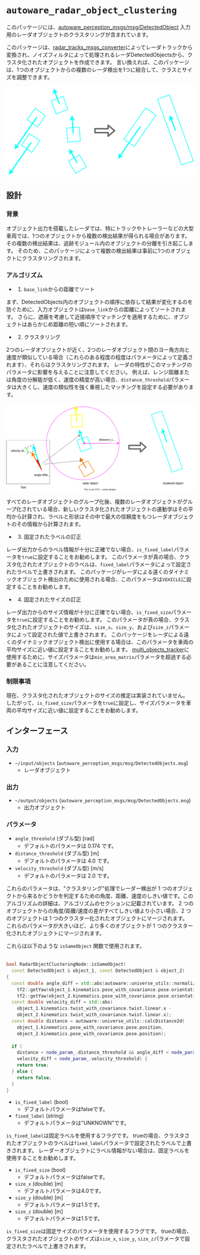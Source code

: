 # `autoware_radar_object_clustering`

このパッケージには、[autoware_perception_msgs/msg/DetectedObject](https://github.com/autowarefoundation/autoware_msgs/tree/main/autoware_perception_msgs/msg/DetectedObject.idl) 入力用のレーダオブジェクトのクラスタリングが含まれています。

このパッケージは、[radar_tracks_msgs_converter](https://github.com/autowarefoundation/autoware.universe/tree/main/perception/autoware_radar_tracks_msgs_converter)によってレーダトラックから変換され、ノイズフィルタによって処理されるレーダDetectedObjectsから、クラスタ化されたオブジェクトを作成できます。
言い換えれば、このパッケージは、1つのオブジェクトからの複数のレーダ検出を1つに結合して、クラスとサイズを調整できます。

![radar_clustering](docs/radar_clustering.drawio.svg)

## 設計

### 背景

オブジェクト出力を搭載したレーダでは、特にトラックやトレーラーなどの大型車両では、1つのオブジェクトから複数の検出結果が得られる場合があります。
その複数の検出結果は、追跡モジュール内のオブジェクトの分離を引き起こします。
そのため、このパッケージによって複数の検出結果は事前に1つのオブジェクトにクラスタリングされます。

### アルゴリズム

- 1. `base_link`からの距離でソート

まず、DetectedObjects内のオブジェクトの順序に依存して結果が変化するのを防ぐために、入力オブジェクトは`base_link`からの距離によってソートされます。
さらに、遮蔽を考慮して近接順序でマッチングを適用するために、オブジェクトはあらかじめ距離の短い順にソートされます。

- 2. クラスタリング

2つのレーダオブジェクトが近く、2つのレーダオブジェクト間のヨー角方向と速度が類似している場合（これらのある程度の程度はパラメータによって定義されます）、それらはクラスタリングされます。
レーダの特性がこのマッチングのパラメータに影響を与えることに注意してください。
例えば、レンジ距離または角度の分解能が低く、速度の精度が高い場合、`distance_threshold`パラメータは大きくし、速度の類似性を強く重視したマッチングを設定する必要があります。

![clustering](docs/clustering.drawio.svg)

すべてのレーダオブジェクトのグループ化後、複数のレーダオブジェクトがグループ化されている場合、新しいクラスタ化されたオブジェクトの運動学はその平均から計算され、ラベルと形状はその中で最大の信頼度をもつレーダオブジェクトのその情報から計算されます。

- 3. 固定されたラベルの訂正

レーダ出力からのラベル情報が十分に正確でない場合、`is_fixed_label`パラメータを`true`に設定することをお勧めします。
このパラメータが真の場合、クラスタ化されたオブジェクトのラベルは、`fixed_label`パラメータによって設定されたラベルで上書きされます。
このパッケージがレーダによる遠くのダイナミックオブジェクト検出のために使用される場合、このパラメータは`VEHICLE`に設定することをお勧めします。

- 4. 固定されたサイズの訂正

レーダ出力からのサイズ情報が十分に正確でない場合、`is_fixed_size`パラメータを`true`に設定することをお勧めします。
このパラメータが真の場合、クラスタ化されたオブジェクトのサイズは、`size_x`、`size_y`、および`size_z`パラメータによって設定された値で上書きされます。
このパッケージをレーダによる遠くのダイナミックオブジェクト検出に使用する場合は、このパラメータを車両の平均サイズに近い値に設定することをお勧めします。
[multi_objects_tracker](https://github.com/autowarefoundation/autoware.universe/tree/main/perception/autoware_multi_object_tracker)に使用するために、サイズパラメータは`min_area_matrix`パラメータを超過する必要があることに注意してください。

### 制限事項

現在、クラスタ化されたオブジェクトのサイズの推定は実装されていません。
したがって、`is_fixed_size`パラメータを`true`に設定し、サイズパラメータを車両の平均サイズに近い値に設定することをお勧めします。

## インターフェース

### 入力

- `~/input/objects` (`autoware_perception_msgs/msg/DetectedObjects.msg`)
  - レーダオブジェクト

### 出力

- `~/output/objects` (`autoware_perception_msgs/msg/DetectedObjects.msg`)
  - 出力オブジェクト

### パラメータ

- `angle_threshold` (ダブル型) [rad]
  - デフォルトのパラメータは 0.174 です。
- `distance_threshold` (ダブル型) [m]
  - デフォルトのパラメータは 4.0 です。
- `velocity_threshold` (ダブル型) [m/s]
  - デフォルトのパラメータは 2.0 です。

これらのパラメータは、"クラスタリング"処理でレーダー検出が 1 つのオブジェクトから来るかどうかを判定するための角度、距離、速度のしきい値です。このアルゴリズムの詳細は、アルゴリズムのセクションに記載されています。
2 つのオブジェクトからの角度/距離/速度の差がすべてしきい値より小さい場合、2 つのオブジェクトは 1 つのクラスター化されたオブジェクトにマージされます。
これらのパラメータが大きいほど、より多くのオブジェクトが 1 つのクラスター化されたオブジェクトにマージされます。

これらは以下のような `isSameObject` 関数で使用されます。

```cpp

bool RadarObjectClusteringNode::isSameObject(
  const DetectedObject & object_1, const DetectedObject & object_2)
{
  const double angle_diff = std::abs(autoware::universe_utils::normalizeRadian(
    tf2::getYaw(object_1.kinematics.pose_with_covariance.pose.orientation) -
    tf2::getYaw(object_2.kinematics.pose_with_covariance.pose.orientation)));
  const double velocity_diff = std::abs(
    object_1.kinematics.twist_with_covariance.twist.linear.x -
    object_2.kinematics.twist_with_covariance.twist.linear.x);
  const double distance = autoware::universe_utils::calcDistance2d(
    object_1.kinematics.pose_with_covariance.pose.position,
    object_2.kinematics.pose_with_covariance.pose.position);

  if (
    distance < node_param_.distance_threshold && angle_diff < node_param_.angle_threshold &&
    velocity_diff < node_param_.velocity_threshold) {
    return true;
  } else {
    return false;
  }
}
```

- `is_fixed_label` (bool)
  - デフォルトパラメータはfalseです。
- `fixed_label` (string)
  - デフォルトパラメータは"UNKNOWN"です。

`is_fixed_label`は固定ラベルを使用するフラグです。
trueの場合、クラスタされたオブジェクトのラベルは`fixed_label`パラメータで設定されたラベルで上書きされます。
レーダーオブジェクトにラベル情報がない場合は、固定ラベルを使用することをお勧めします。

- `is_fixed_size` (bool)
  - デフォルトパラメータはfalseです。
- `size_x` (double) [m]
  - デフォルトパラメータは4.0です。
- `size_y` (double) [m]
  - デフォルトパラメータは1.5です。
- `size_z` (double) [m]
  - デフォルトパラメータは1.5です。

`is_fixed_size`は固定サイズのパラメータを使用するフラグです。
trueの場合、クラスタされたオブジェクトのサイズは`size_x`, `size_y`, `size_z`パラメータで設定されたラベルで上書きされます。
